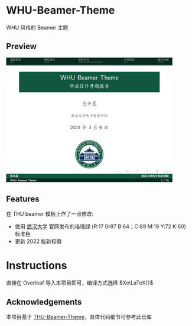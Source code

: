 # WHU-Beamer-Theme
WHU 风格的 Beamer 主题

## Preview
<img src="./Preview.png" width="450" />

## Features

在 THU beamer 模板上作了一点修改:

- 使用 [武汉大学](https://www.whu.edu.cn/info/1153/3232.htm) 官网发布的珞珈绿 (R:17 G:87 B:64；C:89 M:19 Y:72 K:60) 标准色
- 更新 2022 版新校徽

# Instructions

直接在 Overleaf 导入本项目即可，编译方式选择 $Xe\LaTeX{}$


## Acknowledgements
本项目基于 [THU-Beamer-Theme](https://github.com/tuna/THU-Beamer-Theme)，具体代码细节可参考此仓库